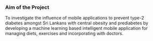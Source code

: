 
### Aim of the Project 

To investigate the influence of mobile applications to prevent type-2 diabetes amongst Sri Lankans with central obesity and prediabetes by developing a machine learning based intelligent mobile application for managing diets, exercises and incorporating with doctors.
